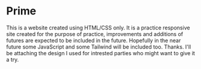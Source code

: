 # Prime
This is a website created using HTML/CSS only. It is a practice responsive site created for the purpose of practice, improvements and additions of futures are expected to be included in the future. Hopefully in the near future some JavaScript and some Tailwind will be included too. Thanks.
I'll be attaching the design I used for intrested parties who might want to give it a try.

